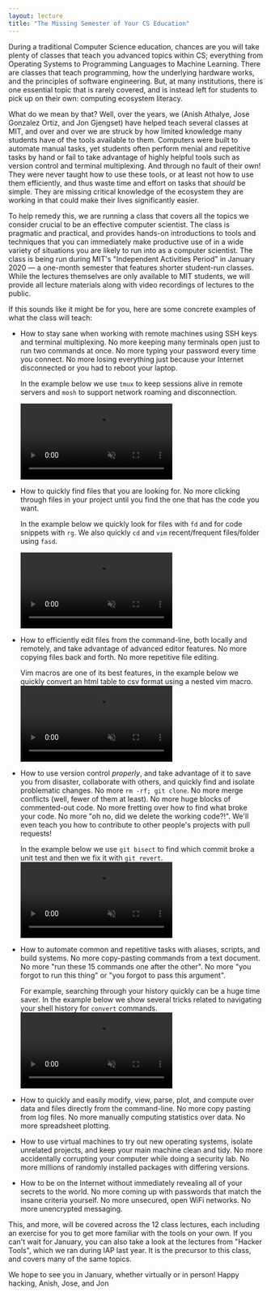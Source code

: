 ```yaml
---
layout: lecture
title: "The Missing Semester of Your CS Education"
---
```


During a traditional Computer Science education, chances are you will
take plenty of classes that teach you advanced topics within CS;
everything from Operating Systems to Programming Languages to Machine
Learning. There are classes that teach programming, how the underlying
hardware works, and the principles of software engineering. But, at many
institutions, there is one essential topic that is rarely covered, and
is instead left for students to pick up on their own: computing
ecosystem literacy.

What do we mean by that? Well, over the years, we (Anish Athalye, Jose
Gonzalez Ortiz, and Jon Gjengset) have helped teach several classes at
MIT, and over and over we are struck by how limited knowledge many
students have of the tools available to them. Computers were built to
automate manual tasks, yet students often perform menial and repetitive
tasks by hand or fail to take advantage of highly helpful tools such as
version control and terminal multiplexing. And through no fault of their
own! They were never taught how to use these tools, or at least not how
to use them efficiently, and thus waste time and effort on tasks that
_should_ be simple. They are missing critical knowledge of the ecosystem
they are working in that could make their lives significantly easier.

To help remedy this, we are running a class that covers all the topics
we consider crucial to be an effective computer scientist. The class is
pragmatic and practical, and provides hands-on introductions to tools
and techniques that you can immediately make productive use of in a wide
variety of situations you are likely to run into as a computer
scientist. The class is being run during MIT's "Independent Activities
Period" in January 2020 — a one-month semester that features shorter
student-run classes. While the lectures themselves are only available to
MIT students, we will provide all lecture materials along with video
recordings of lectures to the public.

If this sounds like it might be for you, here are some concrete
examples of what the class will teach:

 - How to stay sane when working with remote machines using SSH keys and
   terminal multiplexing. No more keeping many terminals open just to
   run two commands at once. No more typing your password every time you
   connect. No more losing everything just because your Internet
   disconnected or you had to reboot your laptop.

   In the example below we use `tmux` to keep sessions alive in remote servers and `mosh` to support network roaming and disconnection.

   <video autoplay="autoplay" loop="loop" muted defaultMuted playsinline  oncontextmenu="return false;"  preload="auto"  class="demo">
     <source src="/static/media/demos/ssh.mp4" type="video/mp4">
   </video>

 - How to quickly find files that you are looking for.  No
   more clicking through files in your project until you find the one
   that has the code you want.

   In the example below we quickly look for files with `fd` and for code snippets with `rg`. We also quickly `cd` and `vim` recent/frequent files/folder using `fasd`.

   <video autoplay="autoplay" loop="loop" muted defaultMuted playsinline  oncontextmenu="return false;"  preload="auto"  class="demo">
     <source src="/static/media/demos/find.mp4" type="video/mp4">
   </video>

 - How to efficiently edit files from the command-line, both locally and
   remotely, and take advantage of advanced editor features. No more
   copying files back and forth. No more repetitive file editing.

   Vim macros are one of its best features, in the example below we quickly convert an html table to csv format using a nested vim macro.
   <video autoplay="autoplay" loop="loop" muted defaultMuted playsinline  oncontextmenu="return false;"  preload="auto"  class="demo">
     <source src="/static/media/demos/vim.mp4" type="video/mp4">
   </video>

 - How to use version control _properly_, and take advantage of it to
   save you from disaster, collaborate with others, and quickly find and
   isolate problematic changes. No more `rm -rf; git clone`. No more
   merge conflicts (well, fewer of them at least). No more huge blocks
   of commented-out code. No more fretting over how to find what broke
   your code. No more "oh no, did we delete the working code?!". We'll
   even teach you how to contribute to other people's projects with pull
   requests!

   In the example below we use `git bisect` to find which commit broke a unit test and then we fix it with `git revert`.
   <video autoplay="autoplay" loop="loop" muted defaultMuted playsinline  oncontextmenu="return false;"  preload="auto"  class="demo">
     <source src="/static/media/demos/git.mp4" type="video/mp4">
   </video>

 - How to automate common and repetitive tasks with aliases, scripts,
   and build systems. No more copy-pasting commands from a text
   document. No more "run these 15 commands one after the other". No
   more "you forgot to run this thing" or "you forgot to pass this
   argument".

   For example, searching through your history quickly can be a huge time saver. In the example below we show several tricks related to navigating your shell history for `convert` commands.
   <video autoplay="autoplay" loop="loop" muted defaultMuted playsinline  oncontextmenu="return false;"  preload="auto"  class="demo">
     <source src="/static/media/demos/history.mp4" type="video/mp4">
   </video>

 - How to quickly and easily modify, view, parse, plot, and compute over
   data and files directly from the command-line. No more copy pasting
   from log files. No more manually computing statistics over data. No
   more spreadsheet plotting.
 - How to use virtual machines to try out new operating systems, isolate
   unrelated projects, and keep your main machine clean and tidy. No
   more accidentally corrupting your computer while doing a security
   lab. No more millions of randomly installed packages with differing
   versions.
 - How to be on the Internet without immediately revealing all of your
   secrets to the world. No more coming up with passwords that match the
   insane criteria yourself. No more unsecured, open WiFi networks. No
   more unencrypted messaging.

This, and more, will be covered across the 12 class lectures, each
including an exercise for you to get more familiar with the tools on
your own. If you can't wait for January, you can also take a look at the
lectures from "Hacker Tools", which we ran during IAP last year. It is
the precursor to this class, and covers many of the same topics.

We hope to see you in January, whether virtually or in person!
Happy hacking,
Anish, Jose, and Jon
